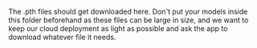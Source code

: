 The .pth files should get downloaded here.
Don't put your models inside this folder beforehand as these files can be large in size, and we want to keep our cloud deployment as light as possible and ask the app to download whatever file it needs.
